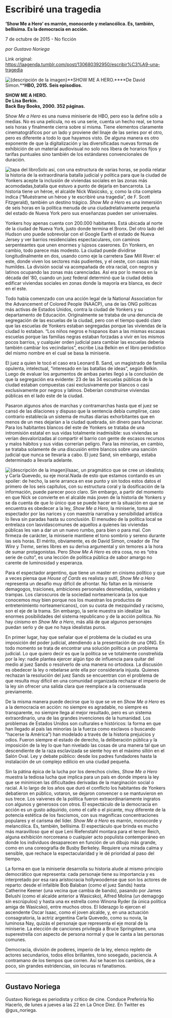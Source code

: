 # Escribiré una tragedia

**‘Show Me a Hero’ es marrón, monocorde y melancólica. Es, también, bellísima. Es la democracia en acción.**

7 de octubre de 2015 - No ficción

_por Gustavo Noriega_

Link original: https://laagenda.tumblr.com/post/130680392950/escribir%C3%A9-una-tragedia

![{descripción de la imagen}](https://64.media.tumblr.com/13296e4d2ab647e8028147f42fb70f75/tumblr_inline_pk0layOsqc1t6q87u_500.jpg)**SHOW ME A HERO.****De David Simon.****HBO, 2015. Seis episodios.**

**SHOW ME A HERO.  
De Lisa Berkin.  
Back Bay Books, 2000. 352 páginas.**

S*how Me a Hero* es una nueva miniserie de HBO, pero eso la define sólo a medias. No es una película, no es una serie, cuenta un hecho real, se toma seis horas y finalmente cierra sobre sí misma. Tiene elementos claramente cinematográficos por un lado y proviene del linaje de las series por el otro, pero es diferente a todo lo que hayamos visto. De alguna manera es otro exponente de que la digitalización y las diversificadas nuevas formas de exhibición de un material audiovisual no solo nos libera de horarios fijos y tarifas puntuales sino también de los estándares convencionales de duración. 

![tapa del libro](https://64.media.tumblr.com/df2dc5a3048f63e1ac60543bab72b966/tumblr_inline_pk0layTFIz1t6q87u_250.jpg)Solo así, con una estructura de varias horas, se podía relatar la historia de la extraordinaria batalla judicial y política para que la ciudad de Yonkers acepte la inclusión de viviendas sociales en las zonas más acomodadas,batalla que estuvo a punto de dejarla en bancarrota. La historia tiene un héroe, el alcalde Nick Wasicsko, y, como la cita completa indica (“Muéstrame un héroe y te escribiré una tragedia”, de F. Scott Fitzgerald), también un destino trágico. *Show Me a Hero* es una inmersión de seis horas en la política menuda de una ciudadrelativamente pequeña del estado de Nueva York pero sus enseñanzas pueden ser universales.

Yonkers hoy apenas cuenta con 200.000 habitantes. Está ubicada al norte de la ciudad de Nueva York, justo donde termina el Bronx. Del otro lado del Hudson uno puede sobrevolar con el Google Earth el estado de Nueva Jersey y ver barrios residenciales espectaculares, con caminos serpenteantes que unen enormes y lujosos caserones. En Yonkers, en cambio, todo parece más modesto. La ciudad puede dividirse longitudinalmente en dos, usando como eje la carretera Saw Mill River: el este, donde viven los sectores más pudientes, y el oeste, con casas más humildes. La división social va acompañada de otra racial, con negros y latinos ocupando las zonas más carenciadas. Así era por lo menos en la década del ‘80, cuando un juez federal determinó que la ciudad debía edificar viviendas sociales en zonas donde la mayoría era blanca, es decir en el este.

Todo había comenzado con una acción legal de la National Association for the Advancement of Colored People (NAACP), una de las ONG políticas más activas de Estados Unidos, contra la ciudad de Yonkers y su departamento de Educación. Originalmente se trataba de una denuncia de segregación de las escuelas de la ciudad, pero con el tiempo quedó claro que las escuelas de Yonkers estaban segregadas porque las viviendas de la ciudad lo estaban. “Los niños negros e hispanos iban a las mismas escasas escuelas porque las familias negras estaban forzadas a vivir en los mismos pocos barrios, y cualquier orden judicial para cambiar las escuelas debería también cambiar los vecindarios”, escribe Lisa Belkin en el libro periodístico del mismo nombre en el cual se basa la miniserie.

El juez a quien le tocó el caso era Leonard B. Sand, un magistrado de familia opulenta, intelectual, “interesado en las batallas de ideas”, según Belkin. Luego de evaluar los argumentos de ambas partes llegó a la conclusión de que la segregación era evidente: 23 de las 34 escuelas públicas de la ciudad estaban compuestas casi exclusivamente por blancos o casi exclusivamente por negros y latinos. Deberían construirse viviendas públicas en el lado este de la ciudad.

Pasaron algunos años de marchas y contramarchas hasta que el juez se cansó de las dilaciones y dispuso que la sentencia debía cumplirse, caso contrario establecía un sistema de multas diarias exhorbitantes que en menos de un mes dejarían a la ciudad quebrada, sin dinero para funcionar. Para los habitantes blancos del este de Yonkers se trataba de una intromisión estatal en sus vidas totalmente inadmisible: sus viviendas se verían desvalorizadas al compartir el barrio con gente de escasos recursos y malos hábitos y sus vidas correrían peligro. Para las minorías, en cambio, se trataba solamente de una discusión entre blancos sobre una sanción judicial que nunca se llevaría a cabo. El juez Sand, sin embargo, estaba determinado a llevarla adelante.

![{descripción de la imagen}](https://64.media.tumblr.com/13296e4d2ab647e8028147f42fb70f75/tumblr_inline_pk0layOsqc1t6q87u_500.jpg)Isaac, un pragmático que se cree un idealista; y Carla Quevedo, su eje moral.Nada de esto que estamos contando es un spoiler: de hecho, la serie arranca en ese punto y sin todos estos datos el primero de los seis capítulos, con su estructura coral y la dosificación de la información, puede parecer poco claro. Sin embargo, a partir del momento en que Nick se convierte en el alcalde más joven de la historia de Yonkers y se da cuenta de que lo único que se puede hacer en la situación en que se encuentra es obedecer a la ley, *Show Me a Hero*, la miniserie, toma al espectador por las narices y con maestría narrativa y sensibilidad artística lo lleva sin paradas hasta su conclusión. El menudeo de la política local se entrelaza con lasvidascomunes de aquellos a quienes las viviendas públicas les van a dar un un nuevo rumbo, para bien o para mal. Con firmeza de carácter, la miniserie mantiene el tono sombrío y sereno durante las seis horas. El mérito, obviamente, es de David Simon, creador de *The Wire* y *Treme*, series libres en su deriva argumental y sin temores a la hora de sumar protagonistas. Pero *Show Me A Hero* es otra cosa, no es “otra serie de culto”, es una lección de política pública de sabor amargo no carente de luminosidad y esperanza.

Para el espectador argentino, que tiene un master en cinismo político y que a veces piensa que *House of Cards* es realista y sutil, *Show Me a Hero* representa un desafío muy difícil de afrontar. No faltan en la miniserie demagogos, traiciones, ambiciones personales desmedidas, vanidades y trampas. Los claroscuros de la sociedad norteamericana (a los que conocemos muy bien porque nos los muestran los productos de entretenimiento norteamericanos), con su cuota de mezquindad y racismo, son el eje de la trama. Sin embargo, la serie muestra sin idealizar las enormes posibilidades del sistema republicano y de la acción política. No hay cinismo en *Show Me a Hero*, más allá de que algunos personajes puedan serlo y de que no haya idealistas puros.

En primer lugar, hay que señalar que el problema de la ciudad es una imposición del poder judicial, atendiendo a la presentación de una ONG. En todo momento se trata de encontrar una solución política a un problema judicial. Lo que quiero decir es que la política se ve totalmente constreñida por la ley: nadie plantea ejercer algún tipo de influencia para quitar del medio al juez Sands o resolverlo de una manera no ortodoxa. La discusión es obedecer la ley o rebelarse ante ella por considerarla injusta. Quienes rechazan la resolución del juez Sands se encuentran con el problema de que resulta muy difícil en una comunidad organizada rechazar el imperio de la ley sin ofrecer una salida clara que reemplace a la consensuada previamente.

De la misma manera puede decirse que lo que se ve en *Show Me a Hero* es a la democracia en acción: no siempre es agradable, no siempre es transparente, no siempre llega al mejor resultado, pero es un sistema extraordinario, una de las grandes invenciones de la humanidad. Los problemas de Estados Unidos son culturales e históricos: la forma en que han llegado al país las minorías (a la fuerza como esclavos o buscando “hacerse la América”) han modelado a través de la historia prejuicios y odios. Fueron siempre el estado de derecho, la deliberación pública y la imposición de la ley lo que han nivelado las cosas de una manera tal que un descendiente de la raza esclavizada se siente hoy en el máximo sillón en el Salón Oval. Ley y debate público: desde los padres fundadores hasta la instalación de un complejo edilicio en una ciudad pequeña.

Sin la pátina épica de la lucha por los derechos civiles, *Show Me a Hero* muestra la tediosa lucha que implica para un país en donde impera la ley que se minimicen las dificultades derivadas de la marginación social o racial. A lo largo de los años que duró el conflicto los habitantes de Yonkers debatieron en público, votaron, se dejaron convencer o se mantuvieron en sus trece. Los vaivenes de la política fueron extraordinariamente ingratos con algunos y generosos con otros. El espectáculo de la democracia en acción es un gusto adquirido, como el café o el picante, muy diferente de la potencia estética de los fascismos, con sus magníficas concentraciones populares y el carisma del líder. *Show Me a Hero* es marrón, monocorde y melancólica. Es, también, bellísima. El espectáculo que brinda es mucho más maravilloso que el que Leni Riefenstahl montara para el tercer Reich, alguna exhibición norcoreana o cualquier acto populista contemporáneo en donde los individuos desaparecen en función de un dibujo más grande, como en una coreografía de Busby Berkeley. Requiere una mirada calma y sensible, que rechace la espectacularidad y le dé prioridad al paso del tiempo.   


La forma en que la miniserie desarrolla su historia alude al mismo principio democrático que representa: cada personaje tiene su importancia y es interpretado por esa rara aristocracia hollywoodense que son los actores de reparto: desde el infalible Bob Balaban (como el juez Sands) hasta Catherine Keener (una vecina que cambia de bando), pasando por James Belushi (como el alcalde anterior a  Wasicsko), Alfred Molina (un demagogo sin escrúpulos) y hasta una ex estrella como Winona Ryder (la única política amiga de  Wasicsko), entre muchos otros. El liderazgo lo ejercen el ascendente Oscar Isaac, como el joven alcalde, y, en una actuación consagratoria, la actriz argentina Carla Quevedo, como su novia, la luminosa Nay, quizás el personaje que representa el eje moral de la miniserie. La elección de canciones privilegia a Bruce Springsteen, una superestrella con aspecto de persona normal y que le canta a las personas comunes.

Democracia, división de poderes, imperio de la ley, elenco repleto de actores secundarios, todos ellos brillantes, tono sosegado, paciencia. A contramano de los tiempos que corren. Así se hacen los cambios, de a poco, sin grandes estridencias, sin locuras ni fanatismos.

  




---

 Gustavo Noriega
----------------

Gustavo Noriega es periodista y crítico de cine. Conduce Preferiría No Hacerlo, de lunes a jueves a las 22 en La Once Diez. En Twitter es @gus\_noriega.

